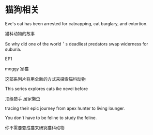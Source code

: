 # 猫狗相关

Eve's cat has been arrested for catnapping, cat burglary, and extortion.



猫科动物的故事

So why did one of the world＇s deadliest predators swap widerness for suburia.

EP1

moggy 家猫

这部系列片将用全新的方式来探索猫科动物

 This series explores cats ike nevei before

顶级猎手 居家懒虫

tracing their epic journey from apex hunter to living lounger.



You don't have to be feline to study the feline.

你不需要变成猫来研究猫科动物


